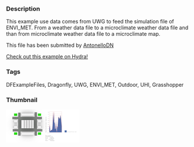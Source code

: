 ### Description 
This example use data comes from UWG to feed the simulation file of ENVI_MET. From a weather data file to a microclimate weather data file and than from microclimate weather data file to a microclimate map.

This file has been submitted by [AntonelloDN](https://github.com/AntonelloDN)

[Check out this example on Hydra!](http://hydrashare.github.io/hydra/viewer?owner=AntonelloDN&fork=hydra&id=UWG_ENVI_MET_Connection)
### Tags 
DFExampleFiles, Dragonfly, UWG, ENVI_MET, Outdoor, UHI, Grasshopper
### Thumbnail 
![Screenshot](https://raw.githubusercontent.com/AntonelloDN/hydra/master/UWG_ENVI_MET_Connection/thumbnail.png)
